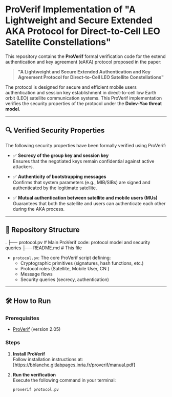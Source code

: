 # ProVerif Implementation of "A Lightweight and Secure Extended AKA Protocol for Direct-to-Cell LEO Satellite Constellations"

This repository contains the **ProVerif** formal verification code for the extend authentication and key agreement (eAKA) protocol proposed in the paper:

> **"A Lightweight and Secure Extended Authentication and Key Agreement Protocol for Direct-to-Cell LEO Satellite Constellations"**

The protocol is designed for secure and efficient mobile users authentication and session key establishment in direct-to-cell low Earth orbit (LEO) satellite communication systems. This ProVerif implementation verifies the security properties of the protocol under the **Dolev-Yao threat model**.

---

## 🔍 Verified Security Properties

The following security properties have been formally verified using ProVerif:

- ✅ **Secrecy of the group key and session key**  
  Ensures that the negotiated keys remain confidential against active attackers.

- ✅ **Authenticity of bootstrapping messages**  
  Confirms that system parameters (e.g., MIB/SIBs) are signed and authenticated by the legitimate satellite.

- ✅ **Mutual authentication between satellite and mobile users (MUs)**  
  Guarantees that both the satellite and users can authenticate each other during the AKA process.

---

## 📁 Repository Structure

.
├── protocol.pv           # Main ProVerif code: protocol model and security queries
├── README.md             # This file


- `protocol.pv`: The core ProVerif script defining:
  - Cryptographic primitives (signatures, hash functions, etc.)
  - Protocol roles (Satellite, Mobile User, CN )
  - Message flows
  - Security queries (secrecy, authentication)

---

## 🛠️ How to Run

### Prerequisites

- [ProVerif]([https://bblanche.gitlabpages.inria.fr/proverif/proverif2.05.tar.gz]) (version 2.05)


### Steps

1. **Install ProVerif**  
   Follow installation instructions at: [https://bblanche.gitlabpages.inria.fr/proverif/manual.pdf]

2. **Run the verification**  
   Execute the following command in your terminal:

   ```bash
   proverif protocol.pv

